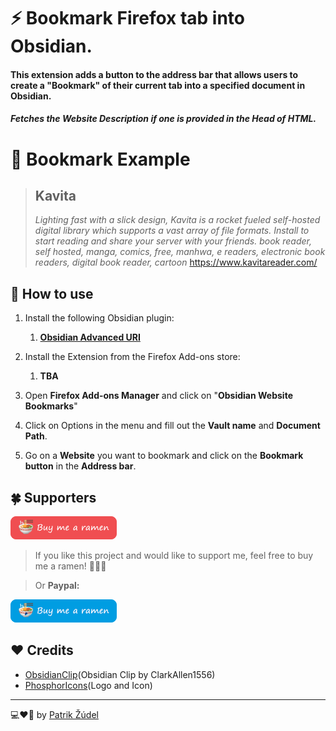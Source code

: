 # ⚡ Bookmark Firefox tab into Obsidian.
#### This extension adds a button to the address bar that allows users to create a "Bookmark" of their current tab into a specified document in Obsidian.

##### Fetches the Website Description if one is provided in the Head of HTML.

# 📃 Bookmark Example
> ## Kavita
> *Lighting fast with a slick design, Kavita is a rocket fueled self-hosted digital library which supports a vast array of file formats. Install to start reading and share your server with your friends. book reader, self hosted, manga, comics, free, manhwa, e readers, electronic book readers, digital book reader, cartoon*
> https://www.kavitareader.com/

## 📖 How to use 

1. Install the following Obsidian plugin:
   1. [**Obsidian Advanced URI**](https://github.com/Vinzent03/obsidian-advanced-uri)

2. Install the Extension from the Firefox Add-ons store:
   1. **TBA**

3. Open **Firefox Add-ons Manager** and click on "**Obsidian Website Bookmarks**"
4. Click on Options in the menu and fill out the **Vault name** and **Document Path**.
5. Go on a **Website** you want to bookmark and click on the **Bookmark button** in the **Address bar**.


## 🍀 Supporters

**[!["Buy Me A Ramen"](https://raw.githubusercontent.com/patrikzudel/patrikzudel/main/ramen.png)](https://www.buymeacoffee.com/patrikzero)**

> If you like this project and would like to support me, feel free to buy me a ramen! 🍜🍜🍜

> Or **Paypal:**

**[!["Buy Me A Ramen"](https://raw.githubusercontent.com/patrikzudel/patrikzudel/main/ramenpaypal.png)](https://ko-fi.com/patrikzudel)**

## ❤ Credits

- [ObsidianClip](https://github.com/ClarkAllen1556/obsidian_clip/tree/main)(Obsidian Clip by ClarkAllen1556)
- [PhosphorIcons](https://phosphoricons.com/)(Logo and Icon)

---

💻❤🍲 by [Patrik Žúdel](https://twitter.com/PatrikZero)